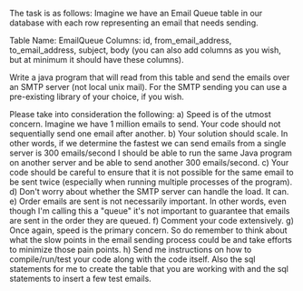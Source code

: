 The task is as follows:
Imagine we have an Email Queue table in our database with each row representing an email that needs sending.

Table Name: EmailQueue
Columns: id, from_email_address, to_email_address, subject, body (you can also add columns as you wish, but at minimum it should have these columns).

Write a java program that will read from this table and send the emails over an SMTP server (not local unix mail). For the SMTP sending you can use a pre-existing library of your choice, if you wish.

Please take into consideration the following:
a) Speed is of the utmost concern. Imagine we have 1 million emails to send. Your code should not sequentially send one email after another.
b) Your solution should scale. In other words, if we determine the fastest we can send emails from a single server is 300 emails/second I should be able to run the same Java program on another server and be able to send another 300 emails/second.
c) Your code should be careful to ensure that it is not possible for the same email to be sent twice (especially when running multiple processes of the program).
d) Don't worry about whether the SMTP server can handle the load. It can.
e) Order emails are sent is not necessarily important. In other words, even though I'm calling this a "queue" it's not important to guarantee that emails are sent in the order they are queued.
f) Comment your code extensively.
g) Once again, speed is the primary concern. So do remember to think about what the slow points in the email sending process could be and take efforts to minimize those pain points.
h) Send me instructions on how to compile/run/test your code along with the code itself. Also the sql statements for me to create the table that you are working with and the sql statements to insert a few test emails.
